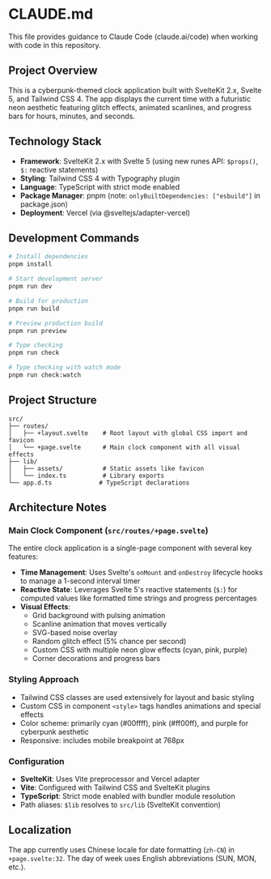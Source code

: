 # CLAUDE.md

This file provides guidance to Claude Code (claude.ai/code) when working with code in this repository.

## Project Overview

This is a cyberpunk-themed clock application built with SvelteKit 2.x, Svelte 5, and Tailwind CSS 4. The app displays the current time with a futuristic neon aesthetic featuring glitch effects, animated scanlines, and progress bars for hours, minutes, and seconds.

## Technology Stack

- **Framework**: SvelteKit 2.x with Svelte 5 (using new runes API: `$props()`, `$:` reactive statements)
- **Styling**: Tailwind CSS 4 with Typography plugin
- **Language**: TypeScript with strict mode enabled
- **Package Manager**: pnpm (note: `onlyBuiltDependencies: ["esbuild"]` in package.json)
- **Deployment**: Vercel (via @sveltejs/adapter-vercel)

## Development Commands

```bash
# Install dependencies
pnpm install

# Start development server
pnpm run dev

# Build for production
pnpm run build

# Preview production build
pnpm run preview

# Type checking
pnpm run check

# Type checking with watch mode
pnpm run check:watch
```

## Project Structure

```
src/
├── routes/
│   ├── +layout.svelte    # Root layout with global CSS import and favicon
│   └── +page.svelte      # Main clock component with all visual effects
├── lib/
│   ├── assets/           # Static assets like favicon
│   └── index.ts          # Library exports
└── app.d.ts             # TypeScript declarations
```

## Architecture Notes

### Main Clock Component (`src/routes/+page.svelte`)

The entire clock application is a single-page component with several key features:

- **Time Management**: Uses Svelte's `onMount` and `onDestroy` lifecycle hooks to manage a 1-second interval timer
- **Reactive State**: Leverages Svelte 5's reactive statements (`$:`) for computed values like formatted time strings and progress percentages
- **Visual Effects**:
  - Grid background with pulsing animation
  - Scanline animation that moves vertically
  - SVG-based noise overlay
  - Random glitch effect (5% chance per second)
  - Custom CSS with multiple neon glow effects (cyan, pink, purple)
  - Corner decorations and progress bars

### Styling Approach

- Tailwind CSS classes are used extensively for layout and basic styling
- Custom CSS in component `<style>` tags handles animations and special effects
- Color scheme: primarily cyan (#00ffff), pink (#ff00ff), and purple for cyberpunk aesthetic
- Responsive: includes mobile breakpoint at 768px

### Configuration

- **SvelteKit**: Uses Vite preprocessor and Vercel adapter
- **Vite**: Configured with Tailwind CSS and SvelteKit plugins
- **TypeScript**: Strict mode enabled with bundler module resolution
- Path aliases: `$lib` resolves to `src/lib` (SvelteKit convention)

## Localization

The app currently uses Chinese locale for date formatting (`zh-CN`) in `+page.svelte:32`. The day of week uses English abbreviations (SUN, MON, etc.).